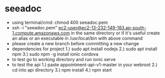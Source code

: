 # seeadoc

- using terminal/cmd: chmod 400 seeadoc.pem
- ssh -i "seeadoc.pem" ec2-user@ec2-13-232-149-183.ap-south-1.compute.amazonaws.com
in the same directory or if it's useful create an alias or an executable in /usr/local/bin  with above command
- please create a new branch before committing a new change
- dependencies for project
1.) sudo apt install nodejs
2.) sudo apt install npm
3.) sudo npm -g install ionic cordova
- to test go to working directory and run ionic serve
- to test the api 
  1.) paste appointment-api-v1-master in your webroot
  2.) cd into api directory 
  3.) npm install 
  4.) npm start
  
